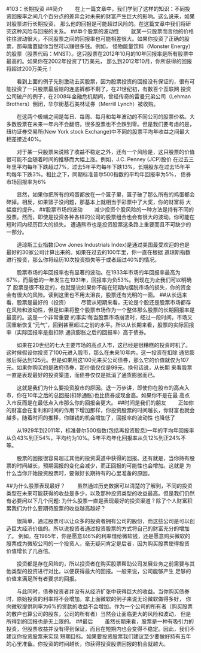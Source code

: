 #103：长期投资
##简介
　　在上一篇文章中，我们学到了这样的知识：不同投资回报率之间几个百分点的差异会对未来的财富产生巨大的影响。这么说来，如果对股票进行长期投资，
那么他的回报是可能超过风险的。在这篇文章中我们将研究这种风险与回报的关系。
##单个股票的波动性
　　就某一只股票而言他的价格往往波动很大，不同股票之间的回报率也可能相差很大。如果你投资了正确的股票，那毋庸置疑你当然可以赚很多钱。例如，
怪物能量饮料（Monster Energy）的股票（股票代码：MNST）。这只股票在2012年10月的10年回报率是所有股票中最高的。如果你在2002年投资了1万美元，
那么到2012年10月，你所获得的回报将超过200万美元！

　　看到上面的例子先别激动去买股票，因为股票投资的回报没有保证的，很有可能投资了一只股票最后赔的连底裤都不剩了。在21世纪初，有数百个互联网
投资公司破产的例子，在2008年金融危机期间，曾经传奇的雷曼兄弟公司（Lehman Brothers）倒闭，华尔街基石美林证券（Merrill Lynch）被收购。

　　在这两个极端之间是每日、每周、每月和每年波动的不同公司的股票价格。大多数股票在未来一年内不会翻倍，很多股票也不会跌到零。但是我们要考虑的是，
纽约证券交易所(New York stock Exchange)中不同的股票平均年收益之间最大相差接近40%。

　　对于某一只股票来说除了收益不稳定之外，还有一个风险是，这只股票的价值很可能不会随着时间的推移而大幅上涨。例如，J.C. Penney (JCP)股价
在过去三年里平均每年下跌超过7%，过去5年平均每年下跌13%，长期股东在过去15年平均每年下跌3%。相比之下，同期标准普尔500指数的平均年回报率为5%，
债券市场回报率为6%

　　显然，如果你把所有的鸡蛋都放在一个篮子里，篮子破了那么所有的鸡蛋都会碎掉。相反，如果篮子没问题，那基本上就相当于彩票中了大奖，你的财富将
大幅度的提升。
##股票市场的波动
　　减少投资个股风险的一种方法是持有不同的股票。然而，即使是投资各种各样的公司的股票组合也会有很大的波动。你可能在短时间内经历巨大的损失。
遭遇熊市也是投资股票这条路上重要而且不可缺少的一部分。

　　道琼斯工业指数(Dow Jones Industrials Index)是通过美国最受欢迎的也是最好的30家公司计算出来的。如果在过去的100年里，你一直在根据
道琼斯指数进行投资，那么你将经历10次投资损失等于或者超过40%的情况。

　　股票市场的年回报率也有显著的波动。在1933年市场的年回报率最高为67%，而最低的一年发生在1931年，回报率为负53%。到现在为止我们可以明确了
股票是很不稳定的，也就是说如果你不能在短期内摆脱市场的损失，你的资金会有很大的风险。读到这里也不用太沮丧，股票还有光明的一面。
##从长远来看，股票是最好的（投资）
　　尽管从短期来看，无论是个股还是股票市场都存在风险和波动性，但是如果将整个股票市场作为一个整体那么股票的长期回报率是最高的。这是一个非常重要
的事实!每当股票市场崩溃时，经过一段时间，市场又回重新恢复“元气”，回到甚至超过之前的水平。所以从长期来看，股票的实际回报率（实际回报率是指扣除
通货膨胀之后的回报率）高于债券。

　　如果在20世纪的七大主要市场的高点入市，这已经是很糟糕的投资时机了。这时候假设你投资了100元进入股市，那么在未来10年内，这一投资在扣除
通货膨胀后将达到125元。但是如果用这100元来买公司债券，那么它的价值就仅为107元。如果你购买的是政府债券，那价值仅仅是99元。换句话说，从长期
来看股票一直是表现最好的投资渠道，而债券仅仅是抵消了通货膨胀而已。

　　这就是我们为什么要投资股市的原因。退一万步讲，即使你在股市的高点入市，你在10年之后的总回报(扣除通胀)也比债券或现金高。如果你不是在最
高点入市反而是在最低点入市那么你的回报会更大。
##时间是我们的朋友
　　正如你的财富会在复利和时间的作用下增加那样，你投资股票的时间越长，你财富也就会越多。随着时间的推移，你赚钱的机会增加了，回报率的波动性
也降低了

　　从1929年到2011年，标准普尔500指数(包括再投资股息)一年的平均年回报率从负43%到正54%，平均约为10%。5年平均年化回报率从负12%到正24%不等。

　　股票的回报很容易超过其他的投资渠道中获得的回报。还有就是，当你持有股票的时间越长，预期回报的变化会减少，而正回报的可能性也会增加。这就是
为什么当你开始投资股票时，要做好长期持有的心里准备的原因。

##为什么股票表现最好？
　　虽然通过历史数据可以清楚的了解到，不同的投资类型在未来可能获得的收益是多少，以及那种投资类型的收益最高。但是我们仍然有必要问以下几个问题:
为什么股票一直是表现最好的投资渠道？除了个人财富积累我们为什么要期待股票的收益越高越好？

　　很简单，通过股票可以让众多的投资者拥有公司的股份，而这些公司是可以创造巨大经济价值的。所以说投资者通过投资股票的方式将自己的财富充分的增加了。
例如，在1985年，你是愿意以6%的利率借给微软钱，还是愿意购买微软的股票成为微软公司的一个投资人，毫无疑问肯定是后者，因为购买股票使得投资
价值增长了几百倍。

　　投资都是存在风险的，所以投资者在购买股票帮助公司发展业务之前需要与其他类型的投资进行对比，以便获得最大的回报。一般来说，公司能够产生
足够的价值来满足所有者要求的回报。

　　与此同时，债券投资者并没有从经济扩张中获得巨大的收益。当你购买债券时，原始投资的利率将不会增加。拿上面微软的例子来说无论微软做得多好，
你向微软提供利率为6%的贷款的收益不会增加。作为一个公司的所有者（购买股票的散户也算公司的股东，公司的所有者）当然会让面临更大的风险和波动，
但是所得到的回报也是无上限的。
##最后
　　虽然长期来看，股票是一种有吸引力的投资，但股票收益并没有得到保证，而且在短期内也会变得不稳定。因此，我们不建议你投资股票来实现
短期目标。如果要投资股票我们建议至少要做好持有五年的心里准备。你投资的时间越长，你获得投资股票回报的机会就越大。

